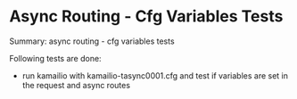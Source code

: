 # Async Routing - Cfg Variables Tests #

Summary: async routing - cfg variables tests

Following tests are done:

  * run kamailio with kamailio-tasync0001.cfg and test if variables are set
  in the request and async routes
